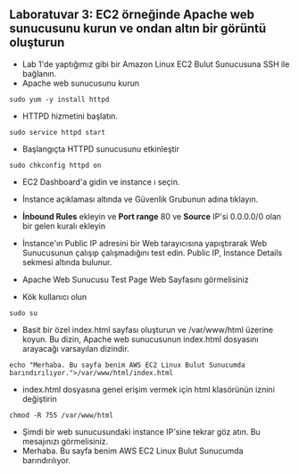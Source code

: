 Laboratuvar 3: EC2 örneğinde Apache web sunucusunu kurun ve ondan altın bir görüntü oluşturun
--

- Lab 1'de yaptığımız gibi bir Amazon Linux EC2 Bulut Sunucusuna SSH ile bağlanın.
- Apache web sunucusunu kurun
```console
sudo yum -y install httpd
```
- HTTPD hizmetini başlatın.
```console
sudo service httpd start  
```
- Başlangıçta HTTPD sunucusunu etkinleştir
```console
sudo chkconfig httpd on
```
- EC2 Dashboard'a gidin ve instance ı seçin.

- İnstance açıklaması altında ve Güvenlik Grubunun adına tıklayın.

- **İnbound Rules** ekleyin ve **Port range** 80 ve **Source** IP'si 0.0.0.0/0 olan bir gelen kuralı ekleyin

- İnstance'ın Public IP adresini bir Web tarayıcısına yapıştırarak Web Sunucusunun çalışıp çalışmadığını test edin. Public IP, İnstance Details sekmesi altında bulunur.

- Apache Web Sunucusu Test Page Web Sayfasını görmelisiniz

- Kök kullanıcı olun
```console
sudo su
```
- Basit bir özel index.html sayfası oluşturun ve /var/www/html üzerine koyun. Bu dizin, Apache web sunucusunun index.html dosyasını arayacağı varsayılan dizindir.
```console
echo "Merhaba. Bu sayfa benim AWS EC2 Linux Bulut Sunucumda barındırılıyor.">/var/www/html/index.html
```
- index.html dosyasına genel erişim vermek için html klasörünün iznini değiştirin
```console
chmod -R 755 /var/www/html
```
- Şimdi bir web sunucusundaki instance IP'sine tekrar göz atın. Bu mesajınızı görmelisiniz. 
- Merhaba. Bu sayfa benim AWS EC2 Linux Bulut Sunucumda barındırılıyor.
